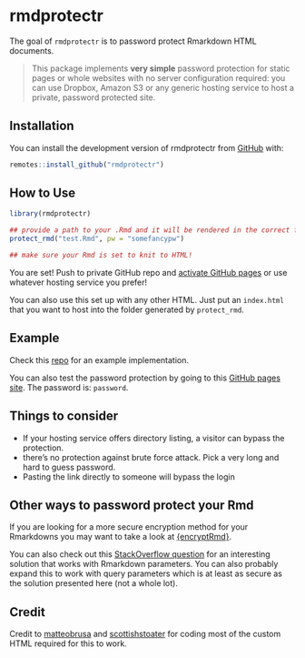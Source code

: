 
<!-- README.md is generated from README.Rmd. Please edit that file -->

# rmdprotectr

<!-- badges: start -->

<!-- badges: end -->

The goal of `rmdprotectr` is to password protect Rmarkdown HTML
documents.

> This package implements **very simple** password protection for static
> pages or whole websites with no server configuration required: you can
> use Dropbox, Amazon S3 or any generic hosting service to host a
> private, password protected site.

## Installation

You can install the development version of rmdprotectr from
[GitHub](https://github.com/favstats/rmdprotectr) with:

``` r
remotes::install_github("rmdprotectr")
```

## How to Use

``` r
library(rmdprotectr)

## provide a path to your .Rmd and it will be rendered in the correct folder
protect_rmd("test.Rmd", pw = "somefancypw")

## make sure your Rmd is set to knit to HTML!
```

You are set\! Push to private GitHub repo and [activate GitHub
pages](https://docs.github.com/en/free-pro-team@latest/github/working-with-github-pages/creating-a-github-pages-site#creating-your-site)
or use whatever hosting service you prefer\!

You can also use this set up with any other HTML. Just put an
`index.html` that you want to host into the folder generated by
`protect_rmd`.

## Example

Check this [repo](https://favstats.github.io/pwtest/) for an example
implementation.

You can also test the password protection by going to this [GitHub pages
site](https://favstats.github.io/pwtest/). The password is: `password`.

## Things to consider

  - If your hosting service offers directory listing, a visitor can
    bypass the protection.
  - there’s no protection against brute force attack. Pick a very long
    and hard to guess password.
  - Pasting the link directly to someone will bypass the login

## Other ways to password protect your Rmd

If you are looking for a more secure encryption method for your
Rmarkdowns you may want to take a look at
[{encryptRmd}](https://github.com/dirkschumacher/encryptedRmd/).

You can also check out this [StackOverflow
question](https://stackoverflow.com/questions/61379250/bookdown-password-protect-a-single-page-chapter-in-html)
for an interesting solution that works with Rmarkdown parameters. You
can also probably expand this to work with query parameters which is at
least as secure as the solution presented here (not a whole lot).

## Credit

Credit to
[matteobrusa](https://github.com/matteobrusa/Password-protection-for-static-pages)
and
[scottishstoater](https://github.com/scottishstoater/protected-github-pages)
for coding most of the custom HTML required for this to work.
